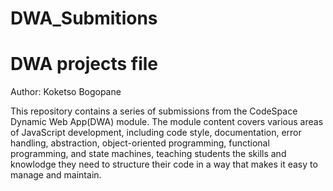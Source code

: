 # DWA_Submitions
 <h1>DWA projects file</h1>
 Author: Koketso Bogopane
 
 This repository contains a series of submissions from the CodeSpace Dynamic Web App(DWA) module. The module content covers various areas of JavaScript development, including code style, documentation, error handling, abstraction, object-oriented programming, functional programming, and state machines, teaching students the skills and knowlodge they need to structure their code in a way that makes it easy to manage and maintain. 
